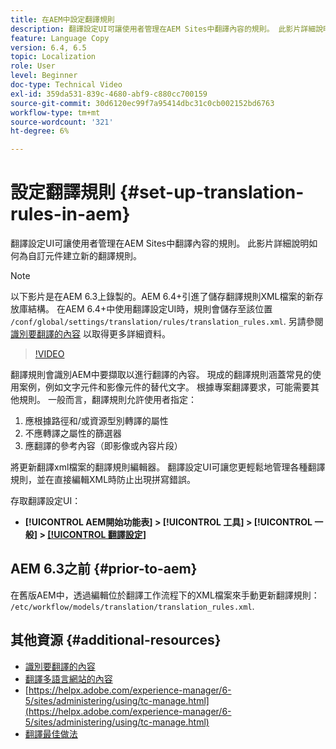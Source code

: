 ```yaml
---
title: 在AEM中設定翻譯規則
description: 翻譯設定UI可讓使用者管理在AEM Sites中翻譯內容的規則。 此影片詳細說明如何為自訂元件建立新的翻譯規則。
feature: Language Copy
version: 6.4, 6.5
topic: Localization
role: User
level: Beginner
doc-type: Technical Video
exl-id: 359da531-839c-4680-abf9-c880cc700159
source-git-commit: 30d6120ec99f7a95414dbc31c0cb002152bd6763
workflow-type: tm+mt
source-wordcount: '321'
ht-degree: 6%

---
```


# 設定翻譯規則 {#set-up-translation-rules-in-aem}

翻譯設定UI可讓使用者管理在AEM Sites中翻譯內容的規則。 此影片詳細說明如何為自訂元件建立新的翻譯規則。

>[!NOTE]
>
> 以下影片是在AEM 6.3上錄製的。AEM 6.4+引進了儲存翻譯規則XML檔案的新存放庫結構。 在AEM 6.4+中使用翻譯設定UI時，規則會儲存至該位置 `/conf/global/settings/translation/rules/translation_rules.xml`. 另請參閱 [識別要翻譯的內容](https://helpx.adobe.com/experience-manager/6-5/sites/administering/using/tc-rules.html) 以取得更多詳細資料。

>[!VIDEO](https://video.tv.adobe.com/v/18135?quality=12&learn=on)

翻譯規則會識別AEM中要擷取以進行翻譯的內容。 現成的翻譯規則涵蓋常見的使用案例，例如文字元件和影像元件的替代文字。 根據專案翻譯要求，可能需要其他規則。 一般而言，翻譯規則允許使用者指定：

1. 應根據路徑和/或資源型別轉譯的屬性
2. 不應轉譯之屬性的篩選器
3. 應翻譯的參考內容（即影像或內容片段）

將更新翻譯xml檔案的翻譯規則編輯器。 翻譯設定UI可讓您更輕鬆地管理各種翻譯規則，並在直接編輯XML時防止出現拼寫錯誤。

存取翻譯設定UI：

* **[!UICONTROL AEM開始功能表] > [!UICONTROL 工具] > [!UICONTROL 一般] > [[!UICONTROL 翻譯設定]](http://localhost:4502/libs/cq/translation/translationrules/contexts.html)**

## AEM 6.3之前 {#prior-to-aem}

在舊版AEM中，透過編輯位於翻譯工作流程下的XML檔案來手動更新翻譯規則： `/etc/workflow/models/translation/translation_rules.xml`.

## 其他資源 {#additional-resources}

* [識別要翻譯的內容](https://helpx.adobe.com/experience-manager/6-5/sites/administering/using/tc-rules.html)
* [翻譯多語言網站的內容](https://helpx.adobe.com/tw/experience-manager/6-5/sites/administering/using/translation.html)
* [https://helpx.adobe.com/experience-manager/6-5/sites/administering/using/tc-manage.html](https://helpx.adobe.com/experience-manager/6-5/sites/administering/using/tc-manage.html)
* [翻譯最佳做法](https://helpx.adobe.com/experience-manager/6-5/sites/administering/using/tc-bp.html)
